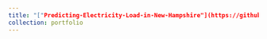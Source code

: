 ```yaml
---
title: "["Predicting-Electricity-Load-in-New-Hampshire"](https://github.com/Ruqhaiya/Predicting-Electricity-Load-in-New-Hampshire/blob/main/5100_Project_Combined.ipynb)"
collection: portfolio
---
```

 



 
